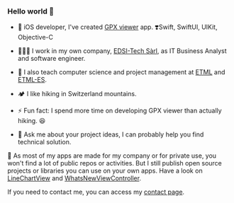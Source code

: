 ### Hello world 👋

- 📱 iOS developer, I've created [GPX viewer](https://apps.apple.com/ch/app/gpx-viewer/id1511582047) app. ❣️Swift, SwiftUI, UIKit, Objective-C

- 🧑🏻‍💻 I work in my own company, [EDSI-Tech Sàrl](https://edsi-tech.com), as IT Business Analyst and software engineer.
- 🎒 I also teach computer science and project management at [ETML](https://www.etml.ch/) and [ETML-ES](https://www.etml-es.ch/).
- 🏕 I like hiking in Switzerland mountains.
- ⚡️ Fun fact: I spend more time on developing GPX viewer than actually hiking. 😆
- 💬 Ask me about your project ideas, I can probably help you find technical solution.

🤫 As most of my apps are made for my company or for private use, you won't find a lot of public repos or activities. But I still publish open source projects or libraries you can use on your own apps. Have a look on [LineChartView](https://github.com/Jonathan-Gander/LineChartView) and [WhatsNewViewController](https://github.com/Jonathan-Gander/WhatsNewViewController).

If you need to contact me, you can access my [contact page](https://contact.gander.family?locale=en).

